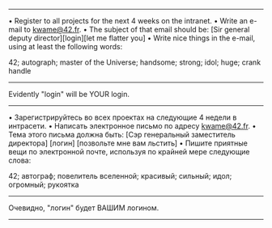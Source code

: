 _________________________________________________________________________________

• Register to all projects for the next 4 weeks on the intranet.
• Write an e-mail to kwame@42.fr.
• The subject of that email should be:
[Sir general deputy director][login][let me flatter you]
• Write nice things in the e-mail, using at least the following words:

42; autograph; master of the Universe; handsome; strong; idol; huge;
crank handle
_________________________________________________________________________________

Evidently "login" will be YOUR login.
_________________________________________________________________________________

• Зарегистрируйтесь во всех проектах на следующие 4 недели в интрасети.
• Написать электронное письмо по адресу kwame@42.fr.
• Тема этого письма должна быть:
[Сэр генеральный заместитель директора] [логин] [позвольте мне вам льстить]
• Пишите приятные вещи по электронной почте, используя по крайней мере следующие слова:

42; автограф; повелитель вселенной; красивый; сильный; идол; огромный; рукоятка
_________________________________________________________________________________

Очевидно, "логин" будет ВАШИМ логином.
_________________________________________________________________________________

